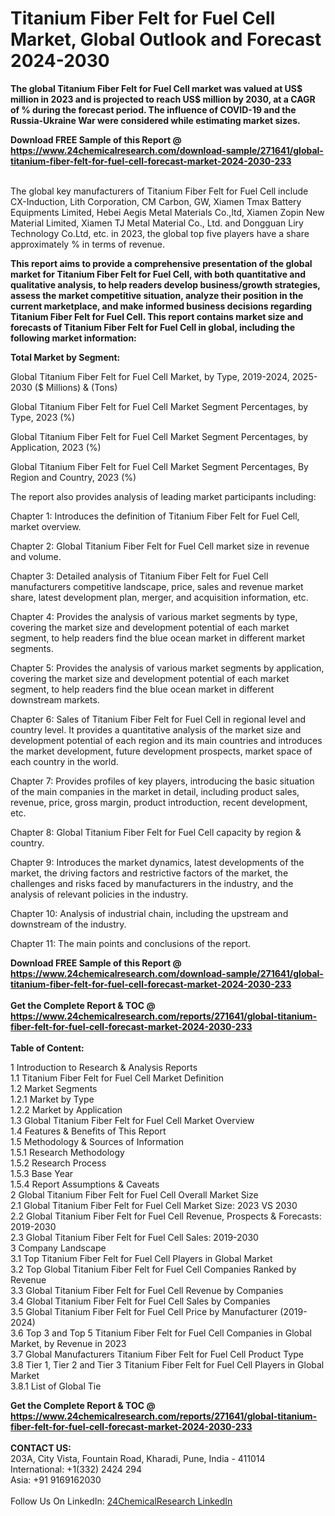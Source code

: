<h1>Titanium Fiber Felt for Fuel Cell Market, Global Outlook and Forecast 2024-2030</h1><p><strong>The global Titanium Fiber Felt for Fuel Cell market was valued at US$ million in 2023 and is projected to reach US$ million by 2030, at a CAGR of % during the forecast period. The influence of COVID-19 and the Russia-Ukraine War were considered while estimating market sizes.</strong></p><p>
</p><p></p><div><b>Download FREE Sample of this Report @ 
            <a href="https://www.24chemicalresearch.com/download-sample/271641/global-titanium-fiber-felt-for-fuel-cell-forecast-market-2024-2030-233">
            https://www.24chemicalresearch.com/download-sample/271641/global-titanium-fiber-felt-for-fuel-cell-forecast-market-2024-2030-233</a></b></div><br><p>
The global key manufacturers of Titanium Fiber Felt for Fuel Cell include CX-Induction, Lith Corporation, CM Carbon, GW, Xiamen Tmax Battery Equipments Limited, Hebei Aegis Metal Materials Co.,ltd, Xiamen Zopin New Material Limited, Xiamen TJ Metal Material Co., Ltd. and Dongguan Liry Technology Co.Ltd, etc. in 2023, the global top five players have a share approximately % in terms of revenue.</p><p>
<strong>This report aims to provide a comprehensive presentation of the global market for Titanium Fiber Felt for Fuel Cell, with both quantitative and qualitative analysis, to help readers develop business/growth strategies, assess the market competitive situation, analyze their position in the current marketplace, and make informed business decisions regarding Titanium Fiber Felt for Fuel Cell. This report contains market size and forecasts of Titanium Fiber Felt for Fuel Cell in global, including the following market information:</strong></p><p>
</p><p>
<strong>Total Market by Segment:</strong></p><p>
Global Titanium Fiber Felt for Fuel Cell Market, by Type, 2019-2024, 2025-2030 ($ Millions) &amp; (Tons)</p><p>
Global Titanium Fiber Felt for Fuel Cell Market Segment Percentages, by Type, 2023 (%)</p><p>
</p><p>
Global Titanium Fiber Felt for Fuel Cell Market Segment Percentages, by Application, 2023 (%)</p><p>
</p><p>
Global Titanium Fiber Felt for Fuel Cell Market Segment Percentages, By Region and Country, 2023 (%)</p><p>
</p><p>
The report also provides analysis of leading market participants including:</p><p>
</p><p>
</p><p>
Chapter 1: Introduces the definition of Titanium Fiber Felt for Fuel Cell, market overview.</p><p>
Chapter 2: Global Titanium Fiber Felt for Fuel Cell market size in revenue and volume.</p><p>
Chapter 3: Detailed analysis of Titanium Fiber Felt for Fuel Cell manufacturers competitive landscape, price, sales and revenue market share, latest development plan, merger, and acquisition information, etc.</p><p>
Chapter 4: Provides the analysis of various market segments by type, covering the market size and development potential of each market segment, to help readers find the blue ocean market in different market segments.</p><p>
Chapter 5: Provides the analysis of various market segments by application, covering the market size and development potential of each market segment, to help readers find the blue ocean market in different downstream markets.</p><p>
Chapter 6: Sales of Titanium Fiber Felt for Fuel Cell in regional level and country level. It provides a quantitative analysis of the market size and development potential of each region and its main countries and introduces the market development, future development prospects, market space of each country in the world.</p><p>
Chapter 7: Provides profiles of key players, introducing the basic situation of the main companies in the market in detail, including product sales, revenue, price, gross margin, product introduction, recent development, etc.</p><p>
Chapter 8: Global Titanium Fiber Felt for Fuel Cell capacity by region &amp; country.</p><p>
Chapter 9: Introduces the market dynamics, latest developments of the market, the driving factors and restrictive factors of the market, the challenges and risks faced by manufacturers in the industry, and the analysis of relevant policies in the industry.</p><p>
Chapter 10: Analysis of industrial chain, including the upstream and downstream of the industry.</p><p>
Chapter 11: The main points and conclusions of the report.</p><div><b>Download FREE Sample of this Report @ 
            <a href="https://www.24chemicalresearch.com/download-sample/271641/global-titanium-fiber-felt-for-fuel-cell-forecast-market-2024-2030-233">
            https://www.24chemicalresearch.com/download-sample/271641/global-titanium-fiber-felt-for-fuel-cell-forecast-market-2024-2030-233</a></b></div><br><div><b>Get the Complete Report & TOC @ 
            <a href="https://www.24chemicalresearch.com/reports/271641/global-titanium-fiber-felt-for-fuel-cell-forecast-market-2024-2030-233">
            https://www.24chemicalresearch.com/reports/271641/global-titanium-fiber-felt-for-fuel-cell-forecast-market-2024-2030-233</a></b></div><br>
            <b>Table of Content:</b><p>1 Introduction to Research & Analysis Reports<br />
    1.1 Titanium Fiber Felt for Fuel Cell Market Definition<br />
    1.2 Market Segments<br />
        1.2.1 Market by Type<br />
        1.2.2 Market by Application<br />
    1.3 Global Titanium Fiber Felt for Fuel Cell Market Overview<br />
    1.4 Features & Benefits of This Report<br />
    1.5 Methodology & Sources of Information<br />
        1.5.1 Research Methodology<br />
        1.5.2 Research Process<br />
        1.5.3 Base Year<br />
        1.5.4 Report Assumptions & Caveats<br />
2 Global Titanium Fiber Felt for Fuel Cell Overall Market Size<br />
    2.1 Global Titanium Fiber Felt for Fuel Cell Market Size: 2023 VS 2030<br />
    2.2 Global Titanium Fiber Felt for Fuel Cell Revenue, Prospects & Forecasts: 2019-2030<br />
    2.3 Global Titanium Fiber Felt for Fuel Cell Sales: 2019-2030<br />
3 Company Landscape<br />
    3.1 Top Titanium Fiber Felt for Fuel Cell Players in Global Market<br />
    3.2 Top Global Titanium Fiber Felt for Fuel Cell Companies Ranked by Revenue<br />
    3.3 Global Titanium Fiber Felt for Fuel Cell Revenue by Companies<br />
    3.4 Global Titanium Fiber Felt for Fuel Cell Sales by Companies<br />
    3.5 Global Titanium Fiber Felt for Fuel Cell Price by Manufacturer (2019-2024)<br />
    3.6 Top 3 and Top 5 Titanium Fiber Felt for Fuel Cell Companies in Global Market, by Revenue in 2023<br />
    3.7 Global Manufacturers Titanium Fiber Felt for Fuel Cell Product Type<br />
    3.8 Tier 1, Tier 2 and Tier 3 Titanium Fiber Felt for Fuel Cell Players in Global Market<br />
        3.8.1 List of Global Tie</p><div><b>Get the Complete Report & TOC @ 
            <a href="https://www.24chemicalresearch.com/reports/271641/global-titanium-fiber-felt-for-fuel-cell-forecast-market-2024-2030-233">
            https://www.24chemicalresearch.com/reports/271641/global-titanium-fiber-felt-for-fuel-cell-forecast-market-2024-2030-233</a></b></div><br><b>CONTACT US:</b><br>
            203A, City Vista, Fountain Road, Kharadi, Pune, India - 411014<br>
            International: +1(332) 2424 294<br>
            Asia: +91 9169162030 <br><br>
            Follow Us On LinkedIn: <a href="https://www.linkedin.com/company/24chemicalresearch/">24ChemicalResearch LinkedIn</a>
